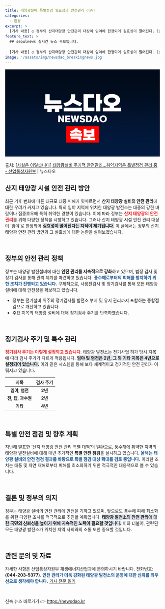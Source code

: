 ```yaml
---
title: 태양광설비 특별점검 필요성과 안전관리 이슈!
categories:
  - 환경
excerpt: >
  [기사 내용] ○ 정부의 산지태양광 안전관리 대상이 임야에 한정되어 실효성이 떨어진다. [산업부 설명] ○ …
feature_text: >
  ## seoulnews 실시간 뉴스 속보입니다.

  [기사 내용] ○ 정부의 산지태양광 안전관리 대상이 임야에 한정되어 실효성이 떨어진다. [산업부 설명] ○ …
image: '/assets/img/newsdao_breakingnews.jpg'
---
```


![뉴스다오 속보](/assets/img/newsdao_breakingnews.jpg)

<p>출처: <a href="https://newsdao.kr/1926" rel="dofollow">[사실은 이렇습니다] 태양광설비 주기적 안전관리…취약지역은 특별점검 관리 중 - 산업통상자원부</a> | 뉴스다오</p>

<h2 data-ke-size="size26">산지 태양광 시설 안전 관리 방안</h2>

<p data-ke-size="size16">최근 기후 변화에 따른 대규모 태풍 피해가 잇따르면서 <b>산지 태양광 설비의 안전 관리</b>에 대한 우려가 커지고 있습니다. 특히 임야 지역에 위치한 태양광 발전소는 태풍의 강한 바람이나 집중호우에 특히 취약한 경향이 있습니다. 이에 따라 정부는 <b><span style="color: #ee2323;">산지 태양광의 안전 관리</span></b>를 위해 다양한 정책을 시행하고 있습니다. 그러나 산지 태양광 시설 안전 관리 대상이 ‘임야’로 한정되어 <b><span style="background-color: #21538527;">실효성이 떨어진다는 지적이 제기됩니다.</span></b> 이 글에서는 정부의 산지 태양광 안전 관리 방안과 그 실효성에 대한 논란을 살펴보겠습니다.</p>

<p data-ke-size="size16">&nbsp;</p>

<h2 data-ke-size="size26">정부의 안전 관리 정책</h2>

<p data-ke-size="size16">정부는 태양광 발전설비에 대한 <b>안전 관리를 지속적으로 강화</b>하고 있으며, 법정 검사 및 정기 검사를 통해 관리 체계를 마련하고 있습니다. <b><span style="color: #1a5490;">풍수해로부터의 피해를 방지하기 위한 조치가 진행되고 있습니다.</span></b> 구체적으로, 사용전검사 및 정기검사를 통해 모든 태양광 설비에 대해 안전성을 확보하고 있습니다.</p>

<ul>
    <li>정부는 전기설비 위주의 정기검사를 발전소 부지 및 유지 관리까지 포함하는 종합점검으로 개선하고 있습니다.</li>
    <li>주요 지목의 태양광 설비에 대해 정기검사 주기를 단축하였습니다.</li>
</ul>

<p data-ke-size="size16">&nbsp;</p>

<h2 data-ke-size="size26">정기검사 주기 및 특수 관리</h2>

<p data-ke-size="size16"><b><span style="color: #ee2323;">정기검사 주기는 이렇게 설정되고 있습니다.</span></b> 태양광 발전소는 전기사업 허가 당시 지목에 따라 검사 주기가 다르게 적용됩니다. <b><span style="background-color: #21538527;">임야 및 염전은 2년, 그 외 기타 지목은 4년으로 설정되어 있습니다.</span></b> 이와 같은 시스템을 통해 보다 체계적이고 정기적인 안전 관리가 이뤄지고 있습니다.</p>

<table>
    <thead>
        <tr>
            <th style="text-align: center; height: 17px;"><b>지목</b></th>
            <th style="text-align: center; height: 17px;"><b>검사 주기</b></th>
        </tr>
    </thead>
    <tbody>
        <tr>
            <td style="text-align: center; height: 17px;"><b>임야, 염전</b></td>
            <td style="text-align: center; height: 17px;"><b>2년</b></td>
        </tr>
        <tr>
            <td style="text-align: center; height: 17px;"><b>전, 답, 과수원</b></td>
            <td style="text-align: center; height: 17px;"><b>2년</b></td>
        </tr>
        <tr>
            <td style="text-align: center; height: 17px;"><b>기타</b></td>
            <td style="text-align: center; height: 17px;"><b>4년</b></td>
        </tr>
    </tbody>
</table>

<p data-ke-size="size16">&nbsp;</p>

<h2 data-ke-size="size26">특별 안전 점검 및 향후 계획</h2>

<p data-ke-size="size16">지난해 발표한 ‘산지 태양광 안전 관리 특별 대책’의 일환으로, 풍수해에 취약한 지역의 태양광 발전설비에 대해 매년 추가적인 <b>특별 안전 점검</b>을 실시하고 있습니다. <b><span style="color: #1a5490;">올해는 태양광 설비의 안전 점검 결과를 바탕으로 특별 점검 대상 확대를 검토 중입니다.</span></b> 이러한 조치는 태풍 및 자연 재해로부터 피해를 최소화하기 위한 적극적인 대응책으로 볼 수 있습니다.</p>

<p data-ke-size="size16">&nbsp;</p>

<h2 data-ke-size="size26">결론 및 정부의 의지</h2>

<p data-ke-size="size16">정부는 태양광 설비의 안전 관리에 만전을 기하고 있으며, 앞으로도 풍수해 피해 최소화를 위한 다양한 조치를 적극적으로 추진할 계획입니다. <b><span style="background-color: #21538527;">태양광 발전소의 안전 관리에 대한 국민의 신뢰성을 높이기 위해 지속적인 노력이 필요할 것입니다.</span></b> 이와 더불어, 관련된 모든 태양광 발전소가 위치한 지역 사회와의 소통 또한 중요할 것입니다.</p>

<p data-ke-size="size16">&nbsp;</p>

<h2 data-ke-size="size26">관련 문의 및 자료</h2>

<p data-ke-size="size16">자세한 사항은 산업통상자원부 재생에너지산업과에 문의하시기 바랍니다. 전화번호: <b>(044-203-5377)</b>. <b><span style="color: #1a5490;">안전 관리가 더욱 강화된 태양광 발전소의 운영에 대한 신뢰를 최우선으로 생각해야 합니다.</span></b> <a href="https://newsdao.kr/1926">기사 전문 읽기</a></p>

<p data-ke-size="size16">&nbsp;</p> 

신속 뉴스 바로가기 👉 <a href="https://newsdao.kr" rel="dofollow">https://newsdao.kr</a>


